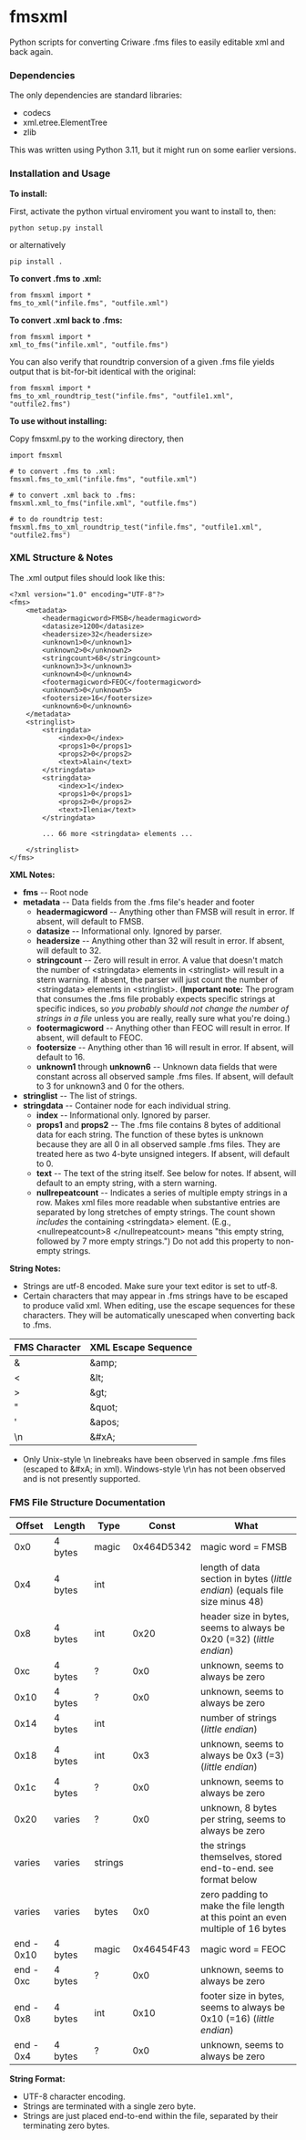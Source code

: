 # fmsxml
Python scripts for converting Criware .fms files to easily editable xml and back again.

### Dependencies
The only dependencies are standard libraries:
- codecs
- xml.etree.ElementTree
- zlib

This was written using Python 3.11, but it might run on some earlier versions.

### Installation and Usage

**To install:**

First, activate the python virtual enviroment you want to install to, then:

`python setup.py install`

or alternatively

`pip install .`

**To convert .fms to .xml:**
```
from fmsxml import *
fms_to_xml("infile.fms", "outfile.xml")
```

**To convert .xml back to .fms:**
```
from fmsxml import *
xml_to_fms("infile.xml", "outfile.fms")
```

You can also verify that roundtrip conversion of a given .fms file yields output that is bit-for-bit identical with the original:
```
from fmsxml import *
fms_to_xml_roundtrip_test("infile.fms", "outfile1.xml", "outfile2.fms")
```

**To use without installing:**

Copy fmsxml.py to the working directory, then
```
import fmsxml

# to convert .fms to .xml:
fmsxml.fms_to_xml("infile.fms", "outfile.xml")

# to convert .xml back to .fms:
fmsxml.xml_to_fms("infile.xml", "outfile.fms")

# to do roundtrip test:
fmsxml.fms_to_xml_roundtrip_test("infile.fms", "outfile1.xml", "outfile2.fms")
```

### XML Structure & Notes

The .xml output files should look like this:

```
<?xml version="1.0" encoding="UTF-8"?>
<fms>
    <metadata>
        <headermagicword>FMSB</headermagicword>
        <datasize>1200</datasize>
        <headersize>32</headersize>
        <unknown1>0</unknown1>
        <unknown2>0</unknown2>
        <stringcount>68</stringcount>
        <unknown3>3</unknown3>
        <unknown4>0</unknown4>
        <footermagicword>FEOC</footermagicword>
        <unknown5>0</unknown5>
        <footersize>16</footersize>
        <unknown6>0</unknown6>
    </metadata>
    <stringlist>
        <stringdata>
            <index>0</index>
            <props1>0</props1>
            <props2>0</props2>
            <text>Alain</text>
        </stringdata>
        <stringdata>
            <index>1</index>
            <props1>0</props1>
            <props2>0</props2>
            <text>Ilenia</text>
        </stringdata>

        ... 66 more <stringdata> elements ...
        
    </stringlist>
</fms>
```

**XML Notes:**
- **fms** -- Root node
- **metadata** -- Data fields from the .fms file's header and footer 
  - **headermagicword** -- Anything other than FMSB will result in error. If absent, will default to FMSB.
  - **datasize** -- Informational only. Ignored by parser.
  - **headersize** -- Anything other than 32 will result in error. If absent, will default to 32.
  - **stringcount** -- Zero will result in error. A value that doesn't match the number of \<stringdata\> elements in \<stringlist\> will result in a stern warning. If absent, the parser will just count the number of \<stringdata\> elements in \<stringlist\>. (**Important note:** The program that consumes the .fms file probably expects specific strings at specific indices, so *you probably should not change the number of strings in a file* unless you are really, really sure what you're doing.)
  - **footermagicword** -- Anything other than FEOC will result in error. If absent, will default to FEOC.
  - **footersize** -- Anything other than 16 will result in error. If absent, will default to 16.
  - **unknown1** through **unknown6** -- Unknown data fields that were constant across all observed sample .fms files. If absent, will default to 3 for unknown3 and 0 for the others.
- **stringlist** -- The list of strings.
- **stringdata** -- Container node for each individual string.
  - **index** -- Informational only. Ignored by parser.
  - **props1** and **props2** -- The .fms file contains 8 bytes of additional data for each string. The function of these bytes is unknown because they are all 0 in all observed sample .fms files. They are treated here as two 4-byte unsigned integers. If absent, will default to 0.
  - **text** -- The text of the string itself. See below for notes. If absent, will default to an empty string, with a stern warning.
  - **nullrepeatcount** -- Indicates a series of multiple empty strings in a row. Makes xml files more readable when substantive entries are separated by long stretches of empty strings. The count shown *includes* the containing \<stringdata\> element. (E.g., \<nullrepeatcount\>8 \</nullrepeatcount\> means "this empty string, followed by 7 more empty strings.") Do not add this property to non-empty strings.

**String Notes:**
- Strings are utf-8 encoded. Make sure your text editor is set to utf-8.
- Certain characters that may appear in .fms strings have to be escaped to produce valid xml. When editing, use the escape sequences for these characters. They will be automatically unescaped when converting back to .fms.

| FMS Character | XML Escape Sequence |
| -- | -- |
| &amp; | \&amp; |
| &lt; | \&lt; |
| &gt; | \&gt; |
| &quot; | \&quot; |
| &apos; | \&apos; |
| \\n | \&#xA; |

- Only Unix-style \\n linebreaks have been observed in sample .fms files (escaped to \&#xA; in xml). Windows-style \\r\\n has not been observed and is not presently supported.

### FMS File Structure Documentation

| Offset | Length | Type | Const | What |
| ------------- | ------------- | ------------- | ------------- | ------------- | 
| 0x0 | 4 bytes | magic | 0x464D5342 | magic word = FMSB |
| 0x4 | 4 bytes | int | | length of data section in bytes (*little endian*) (equals file size minus 48) |
| 0x8 | 4 bytes | int | 0x20 | header size in bytes, seems to always be 0x20 (=32) (*little endian*) |
| 0xc | 4 bytes | ? | 0x0 | unknown, seems to always be zero |
| 0x10 | 4 bytes | ? | 0x0 | unknown, seems to always be zero |
| 0x14 | 4 bytes | int | | number of strings (*little endian*) |
| 0x18 | 4 bytes | int | 0x3 | unknown, seems to always be 0x3 (=3) (*little endian*) |
| 0x1c | 4 bytes | ? | 0x0 | unknown, seems to always be zero |
| 0x20 | varies | ? | 0x0 | unknown, 8 bytes per string, seems to always be zero |
| varies | varies | strings | | the strings themselves, stored end-to-end. see format below |
| varies | varies | bytes | 0x0 | zero padding to make the file length at this point an even multiple of 16 bytes |
| end - 0x10 | 4 bytes | magic | 0x46454F43 | magic word = FEOC |
| end - 0xc | 4 bytes | ? | 0x0 | unknown, seems to always be zero |
| end - 0x8 | 4 bytes | int | 0x10 | footer size in bytes, seems to always be 0x10 (=16) (*little endian*) |
| end - 0x4 | 4 bytes | ? | 0x0 | unknown, seems to always be zero |

**String Format:**
- UTF-8 character encoding.
- Strings are terminated with a single zero byte.
- Strings are just placed end-to-end within the file, separated by their terminating zero bytes.
